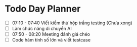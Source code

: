 

# Todo Day Planner

- [ ] 07:10 - 07:40 Viết kiểm thử hộp trắng testing (Chưa xong)
- [ ] Làm chức năng di chuyển AI
- [ ] 07:50 - 08:20 Meeting đánh giá chéo
- [ ] Code hàm tính số lớn và viết testcase

